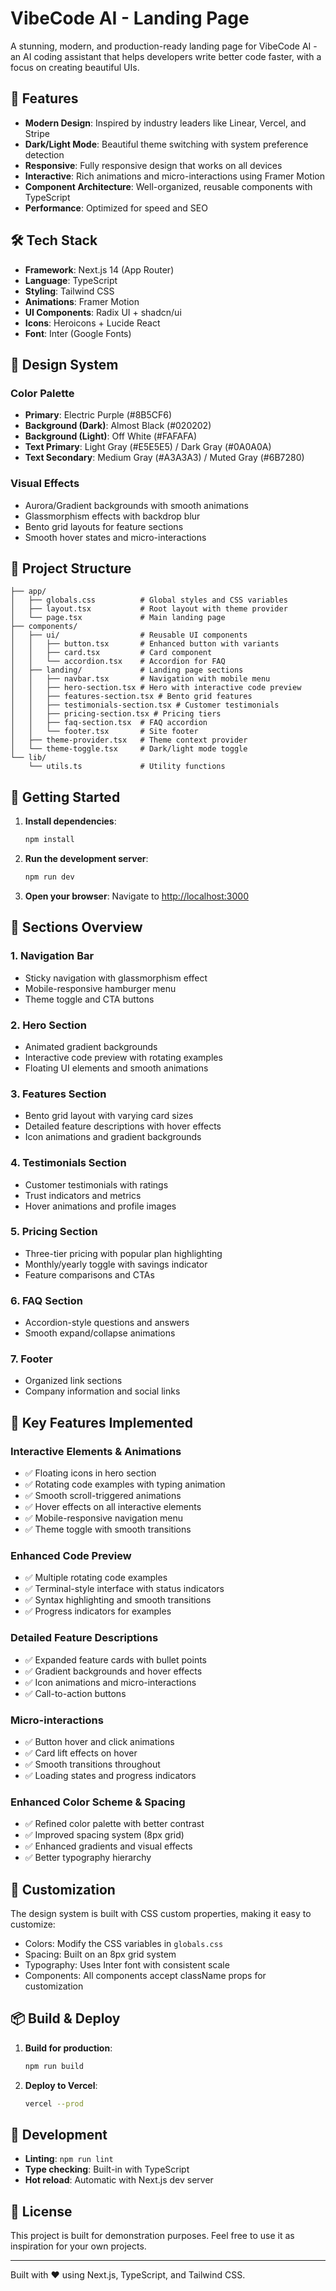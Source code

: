 # VibeCode AI - Landing Page

A stunning, modern, and production-ready landing page for VibeCode AI - an AI coding assistant that helps developers write better code faster, with a focus on creating beautiful UIs.

## 🚀 Features

- **Modern Design**: Inspired by industry leaders like Linear, Vercel, and Stripe
- **Dark/Light Mode**: Beautiful theme switching with system preference detection
- **Responsive**: Fully responsive design that works on all devices
- **Interactive**: Rich animations and micro-interactions using Framer Motion
- **Component Architecture**: Well-organized, reusable components with TypeScript
- **Performance**: Optimized for speed and SEO

## 🛠 Tech Stack

- **Framework**: Next.js 14 (App Router)
- **Language**: TypeScript
- **Styling**: Tailwind CSS
- **Animations**: Framer Motion
- **UI Components**: Radix UI + shadcn/ui
- **Icons**: Heroicons + Lucide React
- **Font**: Inter (Google Fonts)

## 🎨 Design System

### Color Palette
- **Primary**: Electric Purple (#8B5CF6)
- **Background (Dark)**: Almost Black (#020202)
- **Background (Light)**: Off White (#FAFAFA)
- **Text Primary**: Light Gray (#E5E5E5) / Dark Gray (#0A0A0A)
- **Text Secondary**: Medium Gray (#A3A3A3) / Muted Gray (#6B7280)

### Visual Effects
- Aurora/Gradient backgrounds with smooth animations
- Glassmorphism effects with backdrop blur
- Bento grid layouts for feature sections
- Smooth hover states and micro-interactions

## 📁 Project Structure

```
├── app/
│   ├── globals.css          # Global styles and CSS variables
│   ├── layout.tsx           # Root layout with theme provider
│   └── page.tsx             # Main landing page
├── components/
│   ├── ui/                  # Reusable UI components
│   │   ├── button.tsx       # Enhanced button with variants
│   │   ├── card.tsx         # Card component
│   │   └── accordion.tsx    # Accordion for FAQ
│   ├── landing/             # Landing page sections
│   │   ├── navbar.tsx       # Navigation with mobile menu
│   │   ├── hero-section.tsx # Hero with interactive code preview
│   │   ├── features-section.tsx # Bento grid features
│   │   ├── testimonials-section.tsx # Customer testimonials
│   │   ├── pricing-section.tsx # Pricing tiers
│   │   ├── faq-section.tsx  # FAQ accordion
│   │   └── footer.tsx       # Site footer
│   ├── theme-provider.tsx   # Theme context provider
│   └── theme-toggle.tsx     # Dark/light mode toggle
└── lib/
    └── utils.ts             # Utility functions
```

## 🚀 Getting Started

1. **Install dependencies**:
   ```bash
   npm install
   ```

2. **Run the development server**:
   ```bash
   npm run dev
   ```

3. **Open your browser**:
   Navigate to [http://localhost:3000](http://localhost:3000)

## 📱 Sections Overview

### 1. Navigation Bar
- Sticky navigation with glassmorphism effect
- Mobile-responsive hamburger menu
- Theme toggle and CTA buttons

### 2. Hero Section
- Animated gradient backgrounds
- Interactive code preview with rotating examples
- Floating UI elements and smooth animations

### 3. Features Section
- Bento grid layout with varying card sizes
- Detailed feature descriptions with hover effects
- Icon animations and gradient backgrounds

### 4. Testimonials Section
- Customer testimonials with ratings
- Trust indicators and metrics
- Hover animations and profile images

### 5. Pricing Section
- Three-tier pricing with popular plan highlighting
- Monthly/yearly toggle with savings indicator
- Feature comparisons and CTAs

### 6. FAQ Section
- Accordion-style questions and answers
- Smooth expand/collapse animations

### 7. Footer
- Organized link sections
- Company information and social links

## 🎯 Key Features Implemented

### Interactive Elements & Animations
- ✅ Floating icons in hero section
- ✅ Rotating code examples with typing animation
- ✅ Smooth scroll-triggered animations
- ✅ Hover effects on all interactive elements
- ✅ Mobile-responsive navigation menu
- ✅ Theme toggle with smooth transitions

### Enhanced Code Preview
- ✅ Multiple rotating code examples
- ✅ Terminal-style interface with status indicators
- ✅ Syntax highlighting and smooth transitions
- ✅ Progress indicators for examples

### Detailed Feature Descriptions
- ✅ Expanded feature cards with bullet points
- ✅ Gradient backgrounds and hover effects
- ✅ Icon animations and micro-interactions
- ✅ Call-to-action buttons

### Micro-interactions
- ✅ Button hover and click animations
- ✅ Card lift effects on hover
- ✅ Smooth transitions throughout
- ✅ Loading states and progress indicators

### Enhanced Color Scheme & Spacing
- ✅ Refined color palette with better contrast
- ✅ Improved spacing system (8px grid)
- ✅ Enhanced gradients and visual effects
- ✅ Better typography hierarchy

## 🎨 Customization

The design system is built with CSS custom properties, making it easy to customize:

- Colors: Modify the CSS variables in `globals.css`
- Spacing: Built on an 8px grid system
- Typography: Uses Inter font with consistent scale
- Components: All components accept className props for customization

## 📦 Build & Deploy

1. **Build for production**:
   ```bash
   npm run build
   ```

2. **Deploy to Vercel**:
   ```bash
   vercel --prod
   ```

## 🔧 Development

- **Linting**: `npm run lint`
- **Type checking**: Built-in with TypeScript
- **Hot reload**: Automatic with Next.js dev server

## 📄 License

This project is built for demonstration purposes. Feel free to use it as inspiration for your own projects.

---

Built with ❤️ using Next.js, TypeScript, and Tailwind CSS.